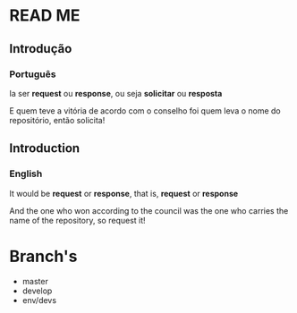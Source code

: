# READ ME

## Introdução

### Português

Ia ser **request** ou **response**, ou seja **solicitar** ou **resposta**

E quem teve a vitória de acordo com o conselho foi quem leva o nome do repositório, então solicita!

## Introduction

### English

It would be **request** or **response**, that is, **request** or **response**

And the one who won according to the council was the one who carries the name of the repository, so request it!

# Branch's

- master
- develop
- env/devs